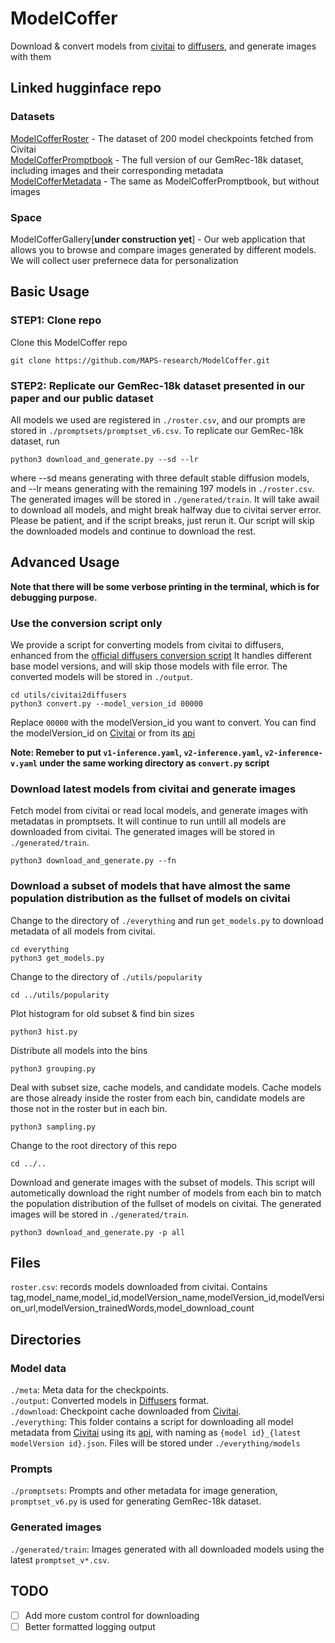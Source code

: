 # ModelCoffer

Download & convert models from [civitai](https://civitai.com/) to [diffusers](https://huggingface.co/docs/diffusers/index), and generate images with them


## Linked hugginface repo
### Datasets
[ModelCofferRoster](https://huggingface.co/datasets/NYUSHPRP/ModelCofferRoster) - The dataset of 200 model checkpoints fetched from Civitai\
[ModelCofferPromptbook](https://huggingface.co/datasets/NYUSHPRP/ModelCofferPromptBook) - The full version of our GemRec-18k dataset, including images and their corresponding metadata\
[ModelCofferMetadata](https://huggingface.co/datasets/NYUSHPRP/ModelCofferMetadata) - The same as ModelCofferPromptbook, but without images

### Space
ModelCofferGallery[**under construction yet**] - Our web application that allows you to browse and compare images generated by different models. We will collect user prefernece data for personalization 


## Basic Usage
### STEP1: Clone repo
Clone this ModelCoffer repo
```
git clone https://github.com/MAPS-research/ModelCoffer.git
```

### STEP2: Replicate our GemRec-18k dataset presented in our paper and our public dataset
All models we used are registered in `./roster.csv`, and our prompts are stored in `./promptsets/promptset_v6.csv`. To replicate our GemRec-18k dataset, run
```
python3 download_and_generate.py --sd --lr
```
where --sd means generating with three default stable diffusion models, and --lr means generating with the remaining 197 models in `./roster.csv`. The generated images will be stored in `./generated/train`. It will take awail to download all models, and might break halfway due to civitai server error. Please be patient, and if the script breaks, just rerun it. Our script will skip the downloaded models and continue to download the rest.

## Advanced Usage
**Note that there will be some verbose printing in the terminal, which is for debugging purpose.**

### Use the conversion script only
We provide a script for converting models from civitai to diffusers, enhanced from the [official diffusers conversion script](https://github.com/huggingface/diffusers/blob/main/scripts/convert_original_stable_diffusion_to_diffusers.py) It handles different base model versions, and will skip those models with file error. The converted models will be stored in `./output`. 
```
cd utils/civitai2diffusers
python3 convert.py --model_version_id 00000
```
Replace `00000` with the modelVersion_id you want to convert. You can find the modelVersion_id on [Civitai](https://civitai.com/) or from its [api](https://github.com/civitai/civitai/wiki/REST-API-Reference)

**Note: Remeber to put `v1-inference.yaml`, `v2-inference.yaml`, `v2-inference-v.yaml` under the same working directory as `convert.py` script**

### Download latest models from civitai and generate images
Fetch model from civitai or read local models, and generate images with metadatas in promptsets. It will continue to run untill all models are downloaded from civitai. The generated images will be stored in `./generated/train`. 
```
python3 download_and_generate.py --fn
```

### Download a subset of models that have almost the same population distribution as the fullset of models on civitai
Change to the directory of `./everything` and run `get_models.py` to download metadata of all models from civitai. 
```
cd everything
python3 get_models.py
```
Change to the directory of `./utils/popularity`
```
cd ../utils/popularity
```
Plot histogram for old subset & find bin sizes
```
python3 hist.py
```
Distribute all models into the bins
```
python3 grouping.py
```
Deal with subset size, cache models, and candidate models. Cache models are those already inside the roster from each bin, candidate models are those not in the roster but in each bin.
```
python3 sampling.py
```
Change to the root directory of this repo
```
cd ../..
```
Download and generate images with the subset of models. This script will autometically download the right number of models from each bin to match the population distribution of the fullset of models on civitai. The generated images will be stored in `./generated/train`. 
```
python3 download_and_generate.py -p all
```

## Files
`roster.csv`: records models downloaded from civitai. Contains tag,model_name,model_id,modelVersion_name,modelVersion_id,modelVersion_url,modelVersion_trainedWords,model_download_count

## Directories
### Model data
`./meta`: Meta data for the checkpoints. \
`./output`: Converted models in [Diffusers](https://huggingface.co/docs/diffusers/index) format. \
`./download`: Checkpoint cache downloaded from [Civitai](https://civitai.com/). \
`./everything`: This folder contains a script for downloading all model metadata from [Civitai](https://civitai.com/) using its [api](https://github.com/civitai/civitai/wiki/REST-API-Reference), with naming as `{model id}_{latest modelVersion id}.json`. Files will be stored under `./everything/models`

### Prompts
`./promptsets`: Prompts and other metadata for image generation, `promptset_v6.py` is used for generating GemRec-18k dataset.

### Generated images
`./generated/train`: Images generated with all downloaded models using the latest `promptset_v*.csv`.


## TODO
- [ ] Add more custom control for downloading
- [ ] Better formatted logging output